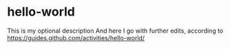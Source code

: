# hello-world
This is my optional description
And here I go with further edits, according to https://guides.github.com/activities/hello-world/
